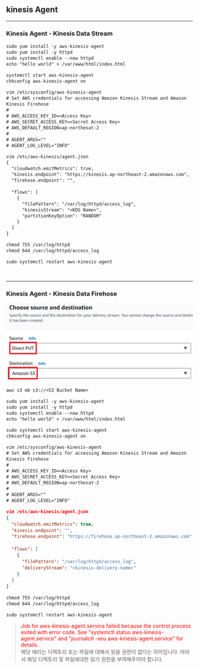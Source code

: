 ## kinesis Agent
---
### Kinesis Agent - Kinesis Data Stream

```shell
sudo yum install -y aws-kinesis-agent
sudo yum install -y httpd
sudo systemctl enable --now httpd
echo "hello world" > /var/www/html/index.html
```

```shell
systemctl start aws-kinesis-agent
chkconfig aws-kinesis-agent on
```

```shell
vim /etc/sysconfig/aws-kinesis-agent
# Set AWS credentials for accessing Amazon Kinesis Stream and Amazon Kinesis Firehose
#
# AWS_ACCESS_KEY_ID=<Access Key>
# AWS_SECRET_ACCESS_KEY=<Secret Access Key>
# AWS_DEFAULT_REGION=ap-northesat-2
#
# AGENT_ARGS=""
# AGENT_LOG_LEVEL="INFO"
```

```shell
vim /etc/aws-kinesis/agent.json
{
  "cloudwatch.emitMetrics": true,
  "kinesis.endpoint": "https://kinesis.ap-northeast-2.amazonaws.com",
  "firehose.endpoint": "",

  "flows": [
    {
      "filePattern": "/var/log/httpd/access_log",
      "kinesisStream": "<KDS Name>",
      "partitionKeyOption": "RANDOM"
    }
  ]
}
```

```shell
chmod 755 /var/log/httpd
chmod 644 /var/log/httpd/access_log
```

```shell
sudo systemctl restart aws-kinesis-agent
```

<br>

---
### Kinesis Agent - Kinesis Data Firehose

![Create Kinesis Firehose](https://github.com/IlIllIlllIllll/AWS/raw/main/EC2/kinesis-agent/img/image-1.png)
```shell
aws s3 mb s3://<S3 Bucket Name>
```

```shell
sudo yum install -y aws-kinesis-agent
sudo yum install -y httpd
sudo systemctl enable --now httpd
echo "hello world" > /var/www/html/index.html
```

```shell
sudo systemctl start aws-kinesis-agent
chkconfig aws-kinesis-agent on
```

```shell
vim /etc/sysconfig/aws-kinesis-agent
# Set AWS credentials for accessing Amazon Kinesis Stream and Amazon Kinesis Firehose
#
# AWS_ACCESS_KEY_ID=<Access Key>
# AWS_SECRET_ACCESS_KEY=<Secret Access Key>
# AWS_DEFAULT_REGION=ap-northesat-2
#
# AGENT_ARGS=""
# AGENT_LOG_LEVEL="INFO"
```

```json
vim /etc/aws-kinesis/agent.json
{
  "cloudwatch.emitMetrics": true,
  "kinesis.endpoint": "",
  "firehose.endpoint": "https://firehose.ap-northeast-2.amazonaws.com",

  "flows": [
    {
      "filePattern": "/var/log/httpd/access_log",
      "deliveryStream": "<kinesis-delivery-name>"
    }
  ]
}
```

```shell
chmod 755 /var/log/httpd
chmod 644 /var/log/httpd/access_log
```

```shell
sudo systemctl restart aws-kinesis-agent
```
> <span style="color:red"> Job for aws-kinesis-agent.service failed because the control process exited with error code.
See "systemctl status aws-kinesis-agent.service" and "journalctl -xeu aws-kinesis-agent.service" for details. </span> <br>
해당 에러는 디렉토리 또는 파일에 대해서 읽을 권한이 없다는 의미입니다. 따라서 해당 디렉토리 및 파일에대한 읽기 권한을 부여해주어야 합니다.
